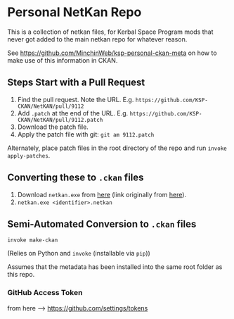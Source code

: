 
# Personal NetKan Repo

This is a collection of netkan files, for Kerbal Space Program mods that never
got added to the main netkan repo for whatever reason.

See <https://github.com/MinchinWeb/ksp-personal-ckan-meta> on how to make use
of this information in CKAN.


## Steps Start with a Pull Request

1. Find the pull request. Note the URL. E.g.
   `https://github.com/KSP-CKAN/NetKAN/pull/9112`
2. Add `.patch` at the end of the URL. E.g.
   `https://github.com/KSP-CKAN/NetKAN/pull/9112.patch`
3. Download the patch file.
4. Apply the patch file with git: `git am 9112.patch`

Alternately, place patch files in the root directory of the repo and run
`invoke apply-patches`.

## Converting these to `.ckan` files

1. Download `netkan.exe` from
[here](https://ksp-ckan.s3-us-west-2.amazonaws.com/netkan.exe) (link originally
from [here](https://github.com/KSP-CKAN/CKAN/wiki/Adding-a-mod-to-the-CKAN)).
2. `netkan.exe <identifier>.netkan`

## Semi-Automated Conversion to `.ckan` files

`invoke make-ckan`

(Relies on Python and `invoke` (installable via `pip`))

Assumes that the metadata has been installed into the same root folder as this
repo.

### GitHub Access Token

from here --> <https://github.com/settings/tokens>
